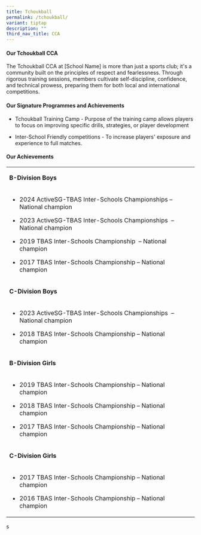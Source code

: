 ```yaml
---
title: Tchoukball
permalink: /tchoukball/
variant: tiptap
description: ""
third_nav_title: CCA
---
```

<h4><strong>Our Tchoukball CCA</strong></h4>
<p>The Tchoukball CCA at [School Name] is more than just a sports club; it's
a community built on the principles of respect and fearlessness. Through
rigorous training sessions, members cultivate self-discipline, confidence,
and technical prowess, preparing them for both local and international
competitions.</p>
<h4><strong>Our Signature Programmes and Achievements</strong></h4>
<ul data-tight="true" class="tight">
<li>
<p>Tchoukball Training Camp - Purpose of the training camp allows players
to focus on improving specific drills, strategies, or player development</p>
</li>
<li>
<p>Inter-School Friendly competitions - To increase players' exposure and
experience to full matches.</p>
</li>
</ul>
<h4><strong>Our Achievements</strong></h4>
<table style="minWidth: 25px">
<colgroup>
<col>
</colgroup>
<tbody>
<tr>
<td rowspan="1" colspan="1">
<p><strong>B-Division Boys</strong>
</p>
</td>
</tr>
<tr>
<td rowspan="1" colspan="1">
<ul data-tight="true" class="tight">
<li>
<p>2024 ActiveSG-TBAS Inter-Schools Championships – National champion</p>
</li>
<li>
<p>2023 ActiveSG-TBAS Inter-Schools Championships &nbsp;– National champion</p>
</li>
<li>
<p>2019 TBAS Inter-Schools Championship &nbsp;– National champion</p>
</li>
<li>
<p>2017 TBAS Inter-Schools Championship – National champion</p>
</li>
</ul>
<p></p>
</td>
</tr>
<tr>
<td rowspan="1" colspan="1">
<p><strong>C-Division Boys</strong>
</p>
</td>
</tr>
<tr>
<td rowspan="1" colspan="1">
<ul data-tight="true" class="tight">
<li>
<p>2023 ActiveSG-TBAS Inter-Schools Championships &nbsp;– National champion</p>
</li>
<li>
<p>2018 TBAS Inter-Schools Championship – National champion</p>
</li>
</ul>
</td>
</tr>
<tr>
<td rowspan="1" colspan="1">
<p><strong>B-Division Girls</strong>
</p>
</td>
</tr>
<tr>
<td rowspan="1" colspan="1">
<ul data-tight="true" class="tight">
<li>
<p>2019 TBAS Inter-Schools Championship – National champion</p>
</li>
<li>
<p>2018 TBAS Inter-Schools Championship – National champion</p>
</li>
<li>
<p>2017 TBAS Inter-Schools Championship – National champion</p>
</li>
</ul>
</td>
</tr>
<tr>
<td rowspan="1" colspan="1">
<p><strong>C-Division Girls</strong>
</p>
</td>
</tr>
<tr>
<td rowspan="1" colspan="1">
<ul data-tight="true" class="tight">
<li>
<p>2017 TBAS Inter-Schools Championship – National champion</p>
</li>
<li>
<p>2016 TBAS Inter-Schools Championship – National champion</p>
</li>
</ul>
</td>
</tr>
</tbody>
</table>
<p>s</p>